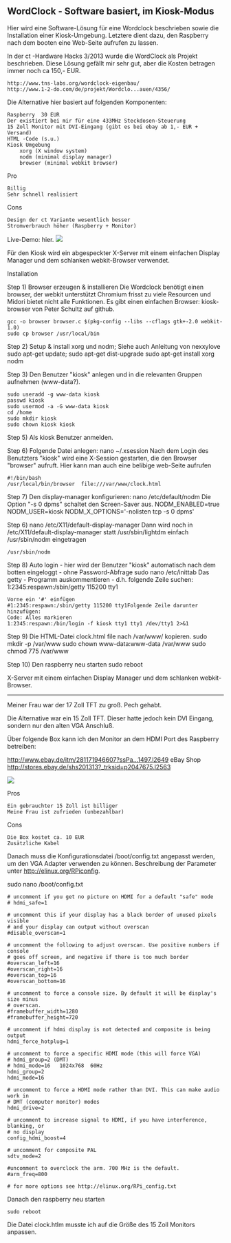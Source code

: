 ## WordClock - Software basiert, im Kiosk-Modus ##

Hier wird eine Software-Lösung für eine Wordclock beschrieben sowie die Installation einer Kiosk-Umgebung.
Letztere dient dazu, den Raspberry nach dem booten eine Web-Seite aufrufen zu lassen.

In der ct -Hardware Hacks 3/2013 wurde die WordClock als Projekt beschrieben.
Diese Lösung gefällt mir sehr gut, aber die Kosten betragen immer noch ca 150,- EUR.

    http://www.tns-labs.org/wordclock-eigenbau/
    http://www.1-2-do.com/de/projekt/Wordclo...auen/4356/


 
Die Alternative hier basiert auf folgenden Komponenten:

    Raspberry  30 EUR
    Der existiert bei mir für eine 433MHz Steckdosen-Steuerung
    15 Zoll Monitor mit DVI-Eingang (gibt es bei ebay ab 1,- EUR + Versand)
    HTML -Code (s.u.)
    Kiosk Umgebung
        xorg (X window system)
        nodm (minimal display manager)
        browser (minimal webkit browser)


Pro

    Billig
    Sehr schnell realisiert


Cons

    Design der ct Variante wesentlich besser
    Stromverbrauch höher (Raspberry + Monitor)


Live-Demo: hier.
![](http://www.hoeser-medien.de/pictures/wordclock_hw.jpg)


Für den Kiosk wird ein abgespeckter X-Server mit einem einfachen Display Manager und dem schlanken webkit-Browser verwendet.

Installation

Step 1) Browser erzeugen & installieren
Die Wordclock benötigt einen browser, der webkit unterstützt
Chromium frisst zu viele Resourcen und Midori bietet nicht alle Funktionen.
Es gibt einen einfachen Browser: kiosk-browser von Peter Schultz auf github.

    gcc -o browser browser.c $(pkg-config --libs --cflags gtk+-2.0 webkit-1.0)
    sudo cp browser /usr/local/bin

Step 2) Setup & install xorg und nodm; Siehe auch Anleitung von nexxylove
    sudo apt-get update; sudo apt-get dist-upgrade
    sudo apt-get install xorg nodm

Step 3) Den Benutzer "kiosk" anlegen und in die relevanten Gruppen aufnehmen (www-data?).

    sudo useradd -g www-data kiosk
    passwd kiosk
    sudo usermod -a -G www-data kiosk
    cd /home
    sudo mkdir kiosk
    sudo chown kiosk kiosk

Step 5) Als kiosk Benutzer anmelden.

Step 6) Folgende Datei anlegen: nano ~/.xsession
Nach dem Login des Benutzters "kiosk" wird eine X-Session gestarten, die den Browser "browser" aufruft.
Hier kann man auch eine belibige web-Seite aufrufen

    #!/bin/bash
    /usr/local/bin/browser  file:///var/www/clock.html

Step 7) Den display-manager konfigurieren: nano /etc/default/nodm
Die Option "-s 0 dpms" schaltet den Screen-Saver aus.
    NODM_ENABLED=true
    NODM_USER=kiosk
    NODM_X_OPTIONS='-nolisten tcp -s 0 dpms'

Step 6) nano /etc/X11/default-display-manager
Dann wird noch in /etc/X11/default-display-manager statt /usr/sbin/lightdm einfach /usr/sbin/nodm  eingetragen

    /usr/sbin/nodm
    
Step 8) Auto login - hier wird der Benutzer "kiosk" automatisch nach dem botten eingeloggt - ohne Password-Abfrage
    sudo nano /etc/inittab
    Das getty - Programm auskommentieren - d.h. folgende Zeile suchen:
    1:2345:respawn:/sbin/getty 115200 tty1
    
    Vorne ein '#' einfügen
    #1:2345:respawn:/sbin/getty 115200 tty1Folgende Zeile darunter hinzufügen:
    Code: Alles markieren
	1:2345:respawn:/bin/login -f kiosk tty1 tty1 /dev/tty1 2>&1

Step 9)  Die HTML-Datei clock.html file nach /var/www/ kopieren.
    sudo mkdir -p /var/www
    sudo chown www-data:www-data /var/www
    sudo chmod 775 /var/www
    
Step 10)  Den raspberry neu starten
    sudo reboot
    
X-Server mit einem einfachen Display Manager und dem schlanken webkit-Browser.



----------


Meiner Frau war der 17 Zoll TFT zu groß. Pech gehabt.

Die Alternative war ein 15 Zoll TFT.
Dieser hatte jedoch kein DVI Eingang, sondern nur den alten VGA Anschluß.

Über folgende Box kann ich den Monitor an dem HDMI Port des Raspberry betreiben:



http://www.ebay.de/itm/281171946607?ssPa...1497.l2649
eBay Shop http://stores.ebay.de/shs201313?_trksid=p2047675.l2563

![](http://thomas.hoeser-medien.de/pictures/wordclock_hw_vga.jpg)

Pros

    Ein gebrauchter 15 Zoll ist billiger
    Meine Frau ist zufrieden (unbezahlbar)


Cons

    Die Box kostet ca. 10 EUR
    Zusätzliche Kabel



Danach muss die Konfigurationsdatei /boot/config.txt angepasst werden, um den VGA Adapter verwenden zu können.
Beschreibung der Parameter unter http://elinux.org/RPiconfig.

sudo nano /boot/config.txt
    
    # uncomment if you get no picture on HDMI for a default "safe" mode
    # hdmi_safe=1
    
    # uncomment this if your display has a black border of unused pixels visible
    # and your display can output without overscan
    #disable_overscan=1
    
    # uncomment the following to adjust overscan. Use positive numbers if console
    # goes off screen, and negative if there is too much border
    #overscan_left=16
    #overscan_right=16
    #overscan_top=16
    #overscan_bottom=16
    
    # uncomment to force a console size. By default it will be display's size minus
    # overscan.
    #framebuffer_width=1280
    #framebuffer_height=720
    
    # uncomment if hdmi display is not detected and composite is being output
    hdmi_force_hotplug=1
    
    # uncomment to force a specific HDMI mode (this will force VGA)
	# hdmi_group=2 (DMT)
	# hdmi_mode=16   1024x768  60Hz
    hdmi_group=2
    hdmi_mode=16
    
    # uncomment to force a HDMI mode rather than DVI. This can make audio work in
    # DMT (computer monitor) modes
    hdmi_drive=2
    
    # uncomment to increase signal to HDMI, if you have interference, blanking, or
    # no display
    config_hdmi_boost=4
    
    # uncomment for composite PAL
    sdtv_mode=2

	#uncomment to overclock the arm. 700 MHz is the default.
	#arm_freq=800

	# for more options see http://elinux.org/RPi_config.txt

Danach den raspberry neu starten


    sudo reboot


Die Datei clock.htlm musste ich auf die Größe des 15 Zoll Monitors anpassen.

